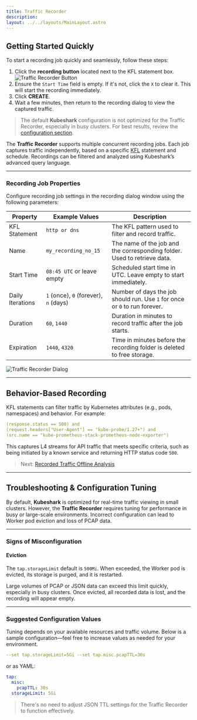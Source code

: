 ```yaml
---
title: Traffic Recorder
description: 
layout: ../../layouts/MainLayout.astro
---
```


## Getting Started Quickly

To start a recording job quickly and seamlessly, follow these steps:

1. Click the **recording button** located next to the KFL statement box.  
   ![Traffic Recorder Button](/record_button.png)
2. Ensure the `Start Time` field is empty. If it's not, click the `X` to clear it. This will start the recording immediately.
3. Click **CREATE**.
4. Wait a few minutes, then return to the recording dialog to view the captured traffic.

> The default **Kubeshark** configuration is not optimized for the Traffic Recorder, especially in busy clusters. For best results, review the [configuration section](/en/traffic_recorder#troubleshooting--configuration-tuning).

The **Traffic Recorder** supports multiple concurrent recording jobs. Each job captures traffic independently, based on a specific [KFL](/en/filtering) statement and schedule. Recordings can be filtered and analyzed using Kubeshark’s advanced query language.

---

### Recording Job Properties

Configure recording job settings in the recording dialog window using the following parameters:

| Property         | Example Values                         | Description                                                                 |
|------------------|----------------------------------------|-----------------------------------------------------------------------------|
| KFL Statement     | `http or dns`                          | The KFL pattern used to filter and record traffic.                          |
| Name              | `my_recording_no_15`                   | The name of the job and the corresponding folder. Used to retrieve data.   |
| Start Time        | `08:45 UTC` or leave empty             | Scheduled start time in UTC. Leave empty to start immediately.             |
| Daily Iterations  | `1` (once), `0` (forever), `n` (days)  | Number of days the job should run. Use `1` for once or `0` to run forever. |
| Duration          | `60`, `1440`                           | Duration in minutes to record traffic after the job starts.                |
| Expiration        | `1440`, `4320`                         | Time in minutes before the recording folder is deleted to free storage.    |

![Traffic Recorder Dialog](/recording_dialog.png)

---

## Behavior-Based Recording

KFL statements can filter traffic by Kubernetes attributes (e.g., pods, namespaces) and behavior. For example:

```yaml
(response.status == 500) and 
(request.headers["User-Agent"] == "kube-probe/1.27+") and 
(src.name == "kube-prometheus-stack-prometheus-node-exporter")
```

This captures L4 streams for API traffic that meets specific criteria, such as being initiated by a known service and returning HTTP status code `500`.

> Next: [Recorded Traffic Offline Analysis](/en/offline_analysis)

---

## Troubleshooting & Configuration Tuning

By default, **Kubeshark** is optimized for real-time traffic viewing in small clusters. However, the **Traffic Recorder** requires tuning for performance in busy or large-scale environments. Incorrect configuration can lead to Worker pod eviction and loss of PCAP data.

---

### Signs of Misconfiguration

#### Eviction

The `tap.storageLimit` default is `500Mi`. When exceeded, the Worker pod is evicted, its storage is purged, and it is restarted.

Large volumes of PCAP or JSON data can exceed this limit quickly, especially in busy clusters. Once evicted, all recorded data is lost, and the recording will appear empty.

---

### Suggested Configuration Values

Tuning depends on your available resources and traffic volume. Below is a sample configuration—feel free to increase values as needed for your environment.

```yaml
--set tap.storageLimit=5Gi --set tap.misc.pcapTTL=30s
```

or as YAML:

```yaml
tap:
  misc:
    pcapTTL: 30s
  storageLimit: 5Gi
```

> There's no need to adjust JSON TTL settings for the Traffic Recorder to function effectively.